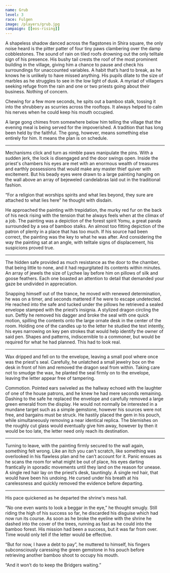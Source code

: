 ```yaml
---
name: Grub
level: 3
race: Fulgen
image: /players/grub.jpg
campaign: [[eos-rising]]
---
```


A shapeless shadow danced across the flagstones in Shira square, the only noise heard is the pitter patter of four tiny paws clambering over the damp cobblestones. The sound of rain on tiled roofs drowning out the only telltale sign of his presence. His bushy tail crests the roof of the most prominent building in the village, giving him a chance to pause and check his surroundings for unaccounted variables. A habit that’s hard to break, as he knows he is unlikely to have missed anything. His pupils dilate to the size of marbles as he struggles to see in the low light of dusk. A myriad of villagers seeking refuge from the rain and one or two priests going about their business. Nothing of concern.

Chewing for a few more seconds, he spits out a bamboo stalk, tossing it into the shrubbery as scurries across the rooftops. It always helped to calm his nerves when he could keep his mouth occupied.

A large gong chimes from somewhere below him telling the village that the evening meal is being served for the impoverished. A tradition that has long been held by the faithful. The gong, however, means something else entirely for him. It means the plan is on schedule.

---

Mechanisms click and turn as nimble paws manipulate the pins. With a sudden jerk, the lock is disengaged and the door swings open. Inside the priest's chambers his eyes are met with an enormous wealth of treasures and earthly possessions that would make any master thief quiver with excitement. But his beady eyes were drawn to a large painting hanging on the wall above an array of bejeweled candelabras laid out in the traditional fashion.

“For a religion that worships spirits and what lies beyond, they sure are attached to what lies here” he thought with disdain.

He approached the painting with trepidation, the murky red fur on the back of his neck rising with the tension that he always feels when at the climax of a job. The painting was a depiction of the forest spirit Yomu, a great panda surrounded by a sea of bamboo stalks. An almost too fitting depiction of the patron of plenty in a place that has too much. If his source had been correct, the painting was the key to what he was after. And considering the way the painting sat at an angle, with telltale signs of displacement, his suspicions proved true.

---

The hidden safe provided as much resistance as the door to the chamber, that being little to none, and it had regurgitated its contents within minutes. An array of jewels the size of Lychee lay before him on pillows of silk and goose feathers. Each one boasted an attention to detail that demanded your gaze be undivided in appreciation.

Snapping himself out of the trance, he moved with renewed determination, he was on a timer, and seconds mattered if he were to escape undetected. He reached into the safe and tucked under the pillows he retrieved a sealed envelope stamped with the priest’s insignia. A stylized dragon circling the sun. Deftly he removed his dagger and broke the seal with one quick motion, spilling the contents onto the large ornate desk in the center of the room. Holding one of the candles up to the letter he studied the text intently, his eyes narrowing on key pen strokes that would help identify the owner of said pen. Shapes and patterns, indiscernible to a commoner, but would be required for what he had planned. This had to look real.

---

Wax dripped and fell on to the envelope, leaving a small pool where once was the priest's seal. Carefully, he unlatched a small jewelry box on the desk in front of him and removed the dragon seal from within. Taking care not to smudge the wax, he planted the seal firmly on to the envelope, leaving the letter appear free of tampering.

Commotion. Pointed ears swiveled as the hallway echoed with the laughter of one of the house patrons, and he knew he had mere seconds remaining. Dashing to the safe he replaced the envelope and carefully removed a large green emerald from the display. He would not normally be interested in a mundane target such as a simple gemstone, however his sources were not free, and bargains must be struck. He hastily placed the gem in his pouch, while simultaneously removing a near identical replica. The blemishes on the roughly cut glass would eventually give him away, however by then it would be too late, the letter need only reach its destination.

---

Turning to leave, with the painting firmly secured to the wall again, something felt wrong. Like an itch you can't scratch, like something was overlooked in his flawless plan and he can’t account for it. Panic ensues as he scans the room for what might be out of place, his eyes darting frantically in sporadic movements until they land on the reason for unease. A single red hair lay on the priest’s desk, tauntingly. A single red hair, that would have been his undoing. He cursed under his breath at his carelessness and quickly removed the evidence before departing.

---

His pace quickened as he departed the shrine's mess hall.

“No one even wants to look a beggar in the eye,” he thought smugly. Still riding the high of his success so far, he discarded his disguise which had now run its course. As soon as he broke the eyeline with the shrine he dashed into the cover of the trees, running as fast as he could into the bamboo forest. His mission had been a success, but it was far from over. Time would only tell if the letter would be effective.

“But for now, I have a debt to pay”, he muttered to himself, his fingers subconsciously caressing the green gemstone in his pouch before retrieving another bamboo shoot to occupy his mouth.

“And it won’t do to keep the Bridgers waiting.”
